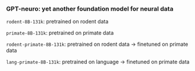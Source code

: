 ### GPT-neuro: yet another foundation model for neural data

`rodent-8B-131k`: pretrained on rodent data

`primate-8B-131k`: pretrained on primate data

`rodent-primate-8B-131k`: pretrained on rodent data -> finetuned on primate data

`lang-primate-8B-131k`: pretrained on language -> finetuned on primate data